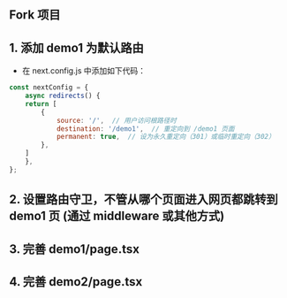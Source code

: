 ## Fork 项目

## 1. 添加 demo1 为默认路由

- 在 next.config.js 中添加如下代码：

```javascript
const nextConfig = {
    async redirects() {
    return [
        {
            source: '/',  // 用户访问根路径时
            destination: '/demo1',  // 重定向到 /demo1 页面
            permanent: true,  // 设为永久重定向（301）或临时重定向（302）
        },
    ]
    },
};
```

## 2. 设置路由守卫，不管从哪个页面进入网页都跳转到 demo1 页 (通过 middleware 或其他方式)

## 3. 完善 demo1/page.tsx

## 4. 完善 demo2/page.tsx